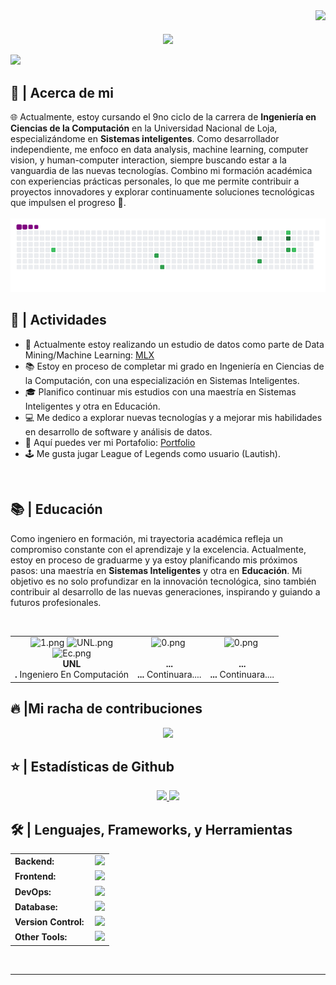 <div align="right">
<a style="text-decoration: none" target="_blank"href="https://github.com/DiegoFernandoLojanTN"> 
</a>

<a style="text-decoration: none" target="_blank" href="https://www.linkedin.com/in/diego-fernando-lojan-tenesaca-536615272/" > 
<img width="70"src="https://img.shields.io/badge/-Connect-blue?style=flat&logo=Linkedin&logoColor=white">
</a>
</div>

<br>

<div align="center">
<img src="https://i.postimg.cc/43ySBccx/Screenshot-20191226-203334-Whats-App.jpg" align="center" style="width: 10%" />
</div>  
<br>

<img src="https://readme-typing-svg.herokuapp.com/?font=Roboto&weight=900&size=40=true&vCenter=true&width=500&height=70&duration=4000&color=B3B3B3&lines=Hola+Tonotos!+👋;+Soy+Diego+Lojan!;" />

<h2>📖 | Acerca de mi</h2> 
🌐 Actualmente, estoy cursando el 9no ciclo de la carrera de <strong>Ingeniería en Ciencias de la Computación</strong> en la Universidad Nacional de Loja, especializándome en <strong>Sistemas inteligentes</strong>. Como desarrollador independiente, me enfoco en data analysis, machine learning, computer vision, y human-computer interaction, siempre buscando estar a la vanguardia de las nuevas tecnologías. Combino mi formación académica con experiencias prácticas personales, lo que me permite contribuir a proyectos innovadores y explorar continuamente soluciones tecnológicas que impulsen el progreso 🚀.

<div align="center">
  <br>
  <img alt="Contribuciones" src="https://github.com/DiegoFernandoLojanTN/DiegoFernandoLojanTN/blob/output/github-contribution-grid-snake.gif" />
  <br/>
</div>


<h2>🎰 | Actividades </h2>
<ul>
  <li>🔭 Actualmente estoy realizando un estudio de datos como parte de Data Mining/Machine Learning: <a href="https://github.com/DiegoFernandoLojanTN/MachineLearning_Hub.git" target="_blank">MLX</a></li>
  <li>📚 Estoy en proceso de completar mi grado en Ingeniería en Ciencias de la Computación, con una especialización en Sistemas Inteligentes.</li>
  <li>🎓 Planifico continuar mis estudios con una maestría en Sistemas Inteligentes y otra en Educación.</li>
  <li>💻 Me dedico a explorar nuevas tecnologías y a mejorar mis habilidades en desarrollo de software y análisis de datos.</li>
  <li>💼 Aquí puedes ver mi Portafolio: <a href="https://diegofernandolojantn.github.io/PortfolioLD/" target="_blank">Portfolio</a>
  <li>🕹️ Me gusta jugar League of Legends como usuario (Lautish).</li>
</ul>
<br>


<h2>📚 | Educación</h2>
<p>Como ingeniero en formación, mi trayectoria académica refleja un compromiso constante con el aprendizaje y la excelencia. Actualmente, estoy en proceso de graduarme y ya estoy planificando mis próximos pasos: una maestría en <strong>Sistemas Inteligentes</strong> y otra en <strong>Educación</strong>. Mi objetivo es no solo profundizar en la innovación tecnológica, sino también contribuir al desarrollo de las nuevas generaciones, inspirando y guiando a futuros profesionales.</p><br>


<div align="center">
  <table style="margin-left: auto; margin-right: auto;">
    <tr>
      <td align="center">
        <img src="https://thumbs4.imagebam.com/b4/6b/77/MESRJT1_t.png" height="40" alt="1.png"/>
        <img src="https://thumbs4.imagebam.com/e5/2a/33/MEVFFOK_t.png" width="90" alt="UNL.png"/><br>           
        <img src="https://thumbs4.imagebam.com/d7/6e/91/MESRJ8U_t.png" height="20" alt="Ec.png"/><br>
        <strong>UNL</strong><br><strong>.</strong> Ingeniero En Computación<br>
      </td>
      <td align="center">
       <img src="https://thumbs4.imagebam.com/b4/6b/77/MESRJT1_t.png" height="40" alt="0.png"/>
       <img src="" width="90" alt=""/><br>
        <img src="" height="20" alt=""/><br>
        <strong>...</strong><br><strong>...</strong> Continuara....<br>
      </td>
      <td align="center">
       <img src="https://thumbs4.imagebam.com/b4/6b/77/MESRJT1_t.png" height="40" alt="0.png"/>
       <img src="" width="90" alt=""/><br>
        <img src="" height="20" alt=""/><br>
        <strong>...</strong><br><strong>...</strong> Continuara....<br>
      </td>
    </tr>
  </table>
</div>

<h2>🔥 |Mi racha de contribuciones</h2>
<p align="center">
  <a href="https://github.com/DenverCoder1/github-readme-streak-stats">
    <img src="https://github-readme-streak-stats.herokuapp.com/?user=DiegoFernandoLojanTN#version3"/>
  </a>
</p>

<h2>⭐ | Estadísticas de Github </h2>

<div align="center">
<a href="https://github.com/DiegoFernandoLojanTN">
<img height="180em" src="https://github-readme-stats.vercel.app/api?username=DiegoFernandoLojanTN&show_icons=true&theme=default&include_all_commits=true&count_private=true"/>
<img height="180em" src="https://github-readme-stats.vercel.app/api/top-langs/?username=DiegoFernandoLojanTN&layout=compact&langs_count=7&theme=default"/></a>
</div>

<h2>🛠️ | Lenguajes, Frameworks, y Herramientas </h2>
<table>
    <tr>
        <td style="font-weight: bold; padding-right: 10px; vertical-align: center; border: none;">Backend:</td>
        <td><img height="40" src="https://skillicons.dev/icons?i=nodejs,express,python,anaconda,opencv,java,php,laravel,cs,net,spring,go"/></td>
    </tr>
    <tr>
        <td style="font-weight: bold; padding-right: 10px; vertical-align: center;">Frontend:</td>
        <td><img height="40" src="https://skillicons.dev/icons?i=react,nextjs,mui,bootstrap,html,css,js,ts,angular,vue,vuetify"/></td>
    </tr>
    <tr>
        <td style="font-weight: bold; padding-right: 10px; vertical-align: center; border: none;">DevOps:</td>
        <td><img height="40" src="https://skillicons.dev/icons?i=docker,jenkins,githubactions,gcp,aws,prometheus,terraform,azure,kubernetes"/></td>
    </tr>
    <tr>
        <td style="font-weight: bold; padding-right: 10px; vertical-align: center; border: none;">Database:</td>
        <td><img height="40" src="https://skillicons.dev/icons?i=mysql,postgresql,firebase,graphql,mongodb,redis,elasticsearch"/></td>
    </tr>
    <tr>
        <td style="font-weight: bold; padding-right: 10px; vertical-align: center; border: none;">Version Control:</td>
        <td><img height="40" src="https://skillicons.dev/icons?i=github,gitlab,bitbucket"/></td>
    </tr>
    <tr>
        <td style="font-weight: bold; padding-right: 10px; vertical-align: center; border: none;">Other Tools:</td>
        <td><img height="40" src="https://skillicons.dev/icons?i=rabbitmq,grafana"/></td>
    </tr>
</table>
<br>

------

